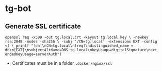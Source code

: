 # tg-bot

## Generate SSL certificate
`openssl req -x509 -out tg.local.crt -keyout tg.local.key \
-newkey rsa:2048 -nodes -sha256 \
-subj '/CN=tg.local' -extensions EXT -config <( \
printf "[dn]\nCN=tg.local\n[req]\ndistinguished_name = dn\n[EXT]\nsubjectAltName=DNS:tg.local\nkeyUsage=digitalSignature\nextendedKeyUsage=serverAuth")
`

* Certificates must be in a folder `.docker/nginx/ssl`
